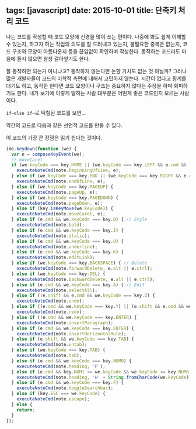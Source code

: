 tags: [javascript]
date: 2015-10-01
title: 단축키 처리 코드
---
나는 코드를 작성할 때 코드 모양에 신경을 많이 쓰는 편이다. 나중에 봐도 쉽게 이해할 수 있는지, 하고자 하는 작업의 의도를 잘 드러내고 있는지, 불필요한 중복은 없는지, 코드 구조와 모양이 아름다운지 등을 끊임없이 확인하며 작성한다. 동작하는 코드라도 마음에 들지 않으면 왕창 갈아엎기도 한다.

잘 동작하면 되는거 아니냐고? 동작하지 않는다면 논할 가치도 없는 것 아닐까? 그러나 많은 개발자들이 코드의 미학적 측면에 대해서 고민하지 않는다. 시간이 없다고 핑계를 대기도 하고, 동작한 한다면 코드 모양이나 구조는 중요하지 않다는 주장을 하며 회피하기도 한다. 내가 보기에 이렇게 말하는 사람 대부분은 어떤게 좋은 코드인지 모르는 사람이다.



`if~else if~`로 떡칠된 코드를 보면...

약간의 코드로 다음과 같은 선언적 코드를 만들 수 있다.

이 코드의 가장 큰 장점은 읽기 쉽다는 것이다.


```js
ime.keydown(function (we) {
  var e = composeKeyEvent(we);
  // moveCaret
  if (we.keyCode === key.HOME || (we.keyCode === key.LEFT && e.cmd && !e.word)) {
    executeNoteCmd(note.beginningOfLine, e);
  } else if (we.keyCode === key.END || (we.keyCode === key.RIGHT && e.cmd && !e.word)) {
    executeNoteCmd(note.endOfLine, e);
  } else if (we.keyCode === key.PAGEUP) {
    executeNoteCmd(note.pageUp, e);
  } else if (we.keyCode === key.PAGEDOWN) {
    executeNoteCmd(note.pageDown, e);
  } else if (key.isKeyMove(we.keyCode)) {
    executeNoteCmd(note.moveCaret, e);
  } else if (e.cmd && we.keyCode === key.B) { // Style
    executeNoteCmd(note.bold);
  } else if (e.cmd && we.keyCode === key.I) {
    executeNoteCmd(note.italic);
  } else if (e.cmd && we.keyCode === key.U) {
    executeNoteCmd(note.underline);
  } else if (e.cmd && we.keyCode === key.K) {
    executeNoteCmd(note.editLink);
  } else if (we.keyCode === key.BACKSPACE) { // Delete
    executeNoteCmd(note.forwardDelete, e.alt || e.ctrl);
  } else if (we.keyCode === key.DEL) {
    executeNoteCmd(note.backwardDelete, e.alt || e.ctrl);
  } else if (e.cmd && we.keyCode === key.A) { // Edit
    executeNoteCmd(note.selectAll);
  } else if (!e.shift && e.cmd && we.keyCode === key.Z) {
    executeNoteCmd(note.undo);
  } else if ((e.cmd && we.keyCode === key.Y) || (e.shift && e.cmd && we.keyCode === key.Z)) {
    executeNoteCmd(note.redo);
  } else if (!e.cmd && we.keyCode === key.ENTER) {
    executeNoteCmd(note.insertParagraph);
  } else if (e.cmd && we.keyCode === key.ENTER) {
    executeNoteCmd(note.insertHorizontalRule);
  } else if (e.shift && we.keyCode === key.TAB) {
    executeNoteCmd(note.untab);
  } else if (we.keyCode === key.TAB) {
    executeNoteCmd(note.tab);
  } else if (e.cmd && we.keyCode === key.NUM0) {
    executeNoteCmd(note.heading, 'P');
  } else if (e.cmd && key.NUM1 <= we.keyCode && we.keyCode <= key.NUM6) {
    executeNoteCmd(note.heading, 'H' + String.fromCharCode(we.keyCode));
  } else if (e.cmd && we.keyCode === key.F) {
    executeNoteCmd(note.toggleSearchbar);
  } else if (key.ESC === we.keyCode) {
    executeNoteCmd(note.escape);
  } else {
    return;
  }
});
```
